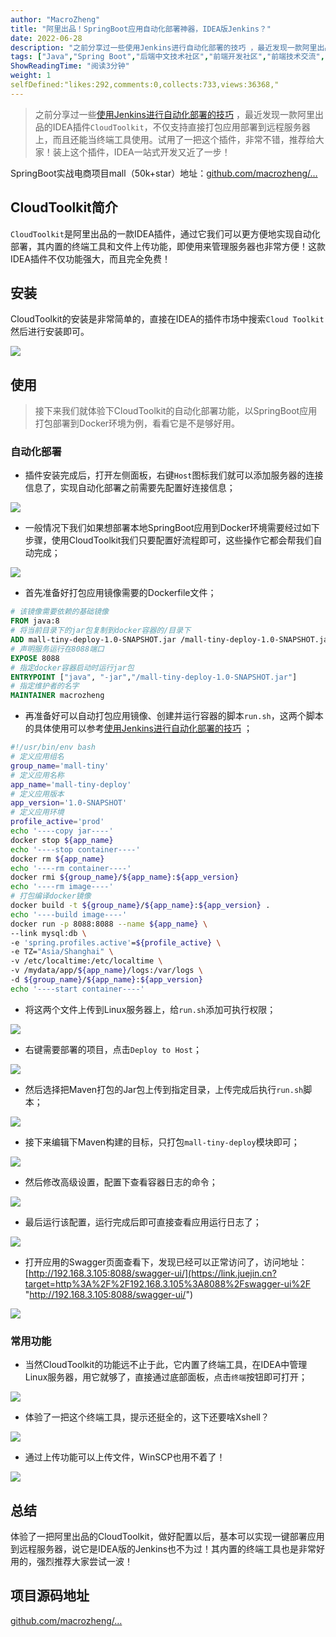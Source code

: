 ```yaml
---
author: "MacroZheng"
title: "阿里出品！SpringBoot应用自动化部署神器，IDEA版Jenkins？"
date: 2022-06-28
description: "之前分享过一些使用Jenkins进行自动化部署的技巧 ，最近发现一款阿里出品的IDEA插件，不仅支持直接打包应用部署到远程服务器上，而且还能当终端工具使用。试用了一把这个插件，非常不错，推荐给大家！"
tags: ["Java","Spring Boot","后端中文技术社区","前端开发社区","前端技术交流","前端框架教程","JavaScript 学习资源","CSS 技巧与最佳实践","HTML5 最新动态","前端工程师职业发展","开源前端项目","前端技术趋势"]
ShowReadingTime: "阅读3分钟"
weight: 1
selfDefined:"likes:292,comments:0,collects:733,views:36368,"
---
```

> 之前分享过一些[使用Jenkins进行自动化部署的技巧](https://juejin.cn/post/6844904163424337928 "https://juejin.cn/post/6844904163424337928") ，最近发现一款阿里出品的IDEA插件`CloudToolkit`，不仅支持直接打包应用部署到远程服务器上，而且还能当终端工具使用。试用了一把这个插件，非常不错，推荐给大家！装上这个插件，IDEA一站式开发又近了一步！

SpringBoot实战电商项目mall（50k+star）地址：[github.com/macrozheng/…](https://link.juejin.cn?target=https%3A%2F%2Fgithub.com%2Fmacrozheng%2Fmall "https://github.com/macrozheng/mall")

CloudToolkit简介
--------------

`CloudToolkit`是阿里出品的一款IDEA插件，通过它我们可以更方便地实现自动化部署，其内置的终端工具和文件上传功能，即使用来管理服务器也非常方便！这款IDEA插件不仅功能强大，而且完全免费！

安装
--

CloudToolkit的安装是非常简单的，直接在IDEA的插件市场中搜索`Cloud Toolkit`然后进行安装即可。

![](/images/jueJin/1549b923624441e.png)

使用
--

> 接下来我们就体验下CloudToolkit的自动化部署功能，以SpringBoot应用打包部署到Docker环境为例，看看它是不是够好用。

### 自动化部署

*   插件安装完成后，打开左侧面板，右键`Host`图标我们就可以添加服务器的连接信息了，实现自动化部署之前需要先配置好连接信息；

![](/images/jueJin/8365c4897c2a431.png)

*   一般情况下我们如果想部署本地SpringBoot应用到Docker环境需要经过如下步骤，使用CloudToolkit我们只要配置好流程即可，这些操作它都会帮我们自动完成；

![](/images/jueJin/0262181956fd463.png)

*   首先准备好打包应用镜像需要的Dockerfile文件；

```dockerfile
# 该镜像需要依赖的基础镜像
FROM java:8
# 将当前目录下的jar包复制到docker容器的/目录下
ADD mall-tiny-deploy-1.0-SNAPSHOT.jar /mall-tiny-deploy-1.0-SNAPSHOT.jar
# 声明服务运行在8088端口
EXPOSE 8088
# 指定docker容器启动时运行jar包
ENTRYPOINT ["java", "-jar","/mall-tiny-deploy-1.0-SNAPSHOT.jar"]
# 指定维护者的名字
MAINTAINER macrozheng
```

*   再准备好可以自动打包应用镜像、创建并运行容器的脚本`run.sh`，这两个脚本的具体使用可以参考[使用Jenkins进行自动化部署的技巧](https://juejin.cn/post/6844904163424337928 "https://juejin.cn/post/6844904163424337928") ；

```bash
#!/usr/bin/env bash
# 定义应用组名
group_name='mall-tiny'
# 定义应用名称
app_name='mall-tiny-deploy'
# 定义应用版本
app_version='1.0-SNAPSHOT'
# 定义应用环境
profile_active='prod'
echo '----copy jar----'
docker stop ${app_name}
echo '----stop container----'
docker rm ${app_name}
echo '----rm container----'
docker rmi ${group_name}/${app_name}:${app_version}
echo '----rm image----'
# 打包编译docker镜像
docker build -t ${group_name}/${app_name}:${app_version} .
echo '----build image----'
docker run -p 8088:8088 --name ${app_name} \
--link mysql:db \
-e 'spring.profiles.active'=${profile_active} \
-e TZ="Asia/Shanghai" \
-v /etc/localtime:/etc/localtime \
-v /mydata/app/${app_name}/logs:/var/logs \
-d ${group_name}/${app_name}:${app_version}
echo '----start container----'
```

*   将这两个文件上传到Linux服务器上，给`run.sh`添加可执行权限；

![](/images/jueJin/68082f3b28cf41d.png)

*   右键需要部署的项目，点击`Deploy to Host`；

![](/images/jueJin/de7efe7320a04a9.png)

*   然后选择把Maven打包的Jar包上传到指定目录，上传完成后执行`run.sh`脚本；

![](/images/jueJin/bebeae33ff894ca.png)

*   接下来编辑下Maven构建的目标，只打包`mall-tiny-deploy`模块即可；

![](/images/jueJin/f5ef3579a30c401.png)

*   然后修改高级设置，配置下查看容器日志的命令；

![](/images/jueJin/b5023af8ee55454.png)

*   最后运行该配置，运行完成后即可直接查看应用运行日志了；

![](/images/jueJin/80e063175eae43d.png)

*   打开应用的Swagger页面查看下，发现已经可以正常访问了，访问地址：[http://192.168.3.105:8088/swagger-ui/](https://link.juejin.cn?target=http%3A%2F%2F192.168.3.105%3A8088%2Fswagger-ui%2F "http://192.168.3.105:8088/swagger-ui/")

![](/images/jueJin/d59f8407d5be4ed.png)

### 常用功能

*   当然CloudToolkit的功能远不止于此，它内置了终端工具，在IDEA中管理Linux服务器，用它就够了，直接通过底部面板，点击`终端`按钮即可打开；

![](/images/jueJin/47665e7668cf42d.png)

*   体验了一把这个终端工具，提示还挺全的，这下还要啥Xshell？

![](/images/jueJin/10a27ab3df304c1.png)

*   通过上传功能可以上传文件，WinSCP也用不着了！

![](/images/jueJin/d8aa2227625a453.png)

总结
--

体验了一把阿里出品的CloudToolkit，做好配置以后，基本可以实现一键部署应用到远程服务器，说它是IDEA版的Jenkins也不为过！其内置的终端工具也是非常好用的，强烈推荐大家尝试一波！

项目源码地址
------

[github.com/macrozheng/…](https://link.juejin.cn?target=https%3A%2F%2Fgithub.com%2Fmacrozheng%2Fmall-learning%2Ftree%2Fmaster%2Fmall-tiny-deploy "https://github.com/macrozheng/mall-learning/tree/master/mall-tiny-deploy")